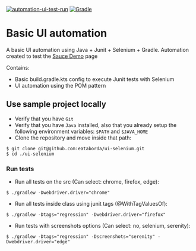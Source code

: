 [![automation-ui-test-run](https://github.com/eataborda/ui-selenium/actions/workflows/automation-ui-test-run.yml/badge.svg)](https://github.com/eataborda/ui-selenium/actions/workflows/automation-ui-test-run.yml)
[![Gradle](https://img.shields.io/badge/Gradle-8.3-blue)](https://gradle.org/releases/)
# Basic UI automation 
A basic UI automation using Java + Junit + Selenium + Gradle. Automation
created to test the [Sauce Demo](https://www.saucedemo.com/) page

Contains:
- Basic build.gradle.kts config to execute Junit tests with Selenium
- UI automation using the POM pattern

## Use sample project locally
- Verify that you have `Git`
- Verify that you have `Java` installed, also that you already setup the following environment variables: `$PATH` and `$JAVA_HOME`
- Clone the repository and move inside that path:
```shellscript
$ git clone git@github.com:eataborda/ui-selenium.git
$ cd ./ui-selenium
```

### Run tests
- Run all tests on the src (Can select: chrome, firefox, edge):
```
$ ./gradlew -Dwebdriver.driver="chrome"
```
- Run all tests inside class using junit tags (@WithTagValuesOf):
```
$ ./gradlew -Dtags="regression" -Dwebdriver.driver="firefox"
```
- Run tests with screenshots options (Can select: no, selenium, serenity):
```
$ ./gradlew -Dtags="regression" -Dscreenshots="serenity" -Dwebdriver.driver="edge"
```